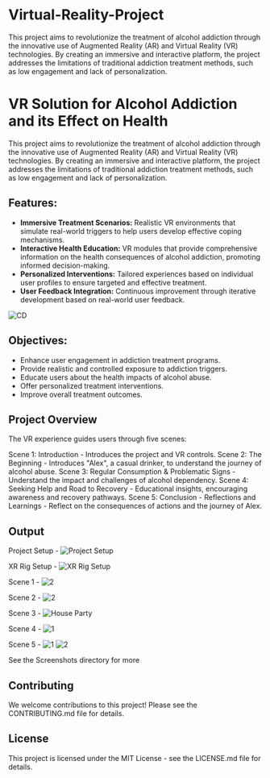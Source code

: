 # Virtual-Reality-Project
This project aims to revolutionize the treatment of alcohol addiction through the innovative use of Augmented Reality (AR) and Virtual Reality (VR) technologies. By creating an immersive and interactive platform, the project addresses the limitations of traditional addiction treatment methods, such as low engagement and lack of personalization.

# VR Solution for Alcohol Addiction and its Effect on Health

This project aims to revolutionize the treatment of alcohol addiction through the innovative use of Augmented Reality (AR) and Virtual Reality (VR) technologies. By creating an immersive and interactive platform, the project addresses the limitations of traditional addiction treatment methods, such as low engagement and lack of personalization.

## Features:
- **Immersive Treatment Scenarios:** Realistic VR environments that simulate real-world triggers to help users develop effective coping mechanisms.
- **Interactive Health Education:** VR modules that provide comprehensive information on the health consequences of alcohol addiction, promoting informed decision-making.
- **Personalized Interventions:** Tailored experiences based on individual user profiles to ensure targeted and effective treatment.
- **User Feedback Integration:** Continuous improvement through iterative development based on real-world user feedback.

![CD](https://github.com/Akshatg720/Virtual-Reality-Project/assets/81717751/94ecf205-db5e-4a53-aa9b-5bec4289ee27)


## Objectives:
- Enhance user engagement in addiction treatment programs.
- Provide realistic and controlled exposure to addiction triggers.
- Educate users about the health impacts of alcohol abuse.
- Offer personalized treatment interventions.
- Improve overall treatment outcomes.

## Project Overview
The VR experience guides users through five scenes:

Scene 1: Introduction - Introduces the project and VR controls.
Scene 2: The Beginning - Introduces "Alex", a casual drinker, to understand the journey of alcohol abuse.
Scene 3: Regular Consumption & Problematic Signs - Understand the impact and challenges of alcohol dependency.
Scene 4: Seeking Help and Road to Recovery - Educational insights, encouraging awareness and recovery pathways.
Scene 5: Conclusion - Reflections and Learnings - Reflect on the consequences of actions and the journey of Alex.

## Output
Project Setup - ![Project Setup](https://github.com/Akshatg720/Virtual-Reality-Project/assets/81717751/c1915317-c762-47c5-8c8e-64e887c597c8)

XR Rig Setup - ![XR Rig Setup](https://github.com/Akshatg720/Virtual-Reality-Project/assets/81717751/6eea0352-4089-49c4-a740-855b70ad0fa1)

Scene 1 - ![2](https://github.com/Akshatg720/Virtual-Reality-Project/assets/81717751/a008909b-244c-47ba-b4be-6bec0c4ef9a3)


Scene 2 - ![2](https://github.com/Akshatg720/Virtual-Reality-Project/assets/81717751/0fa12ca2-5377-444a-aede-8eb012ad68f9)


Scene 3 - ![House Party](https://github.com/Akshatg720/Virtual-Reality-Project/assets/81717751/4aaa2b39-db03-4257-8deb-1def727f10e0)


Scene 4 - ![1](https://github.com/Akshatg720/Virtual-Reality-Project/assets/81717751/fe4d6e9e-7c33-4ad2-b5c9-c7713975872a)


Scene 5 - ![1](https://github.com/Akshatg720/Virtual-Reality-Project/assets/81717751/7e625999-81f3-4ff6-b749-188562df341e)
          ![2](https://github.com/Akshatg720/Virtual-Reality-Project/assets/81717751/6d9152cb-e81b-4613-ae9c-7e0807343af5)



See the Screenshots directory for more

## Contributing
We welcome contributions to this project! Please see the CONTRIBUTING.md file for details.

## License
This project is licensed under the MIT License - see the LICENSE.md file for details.


